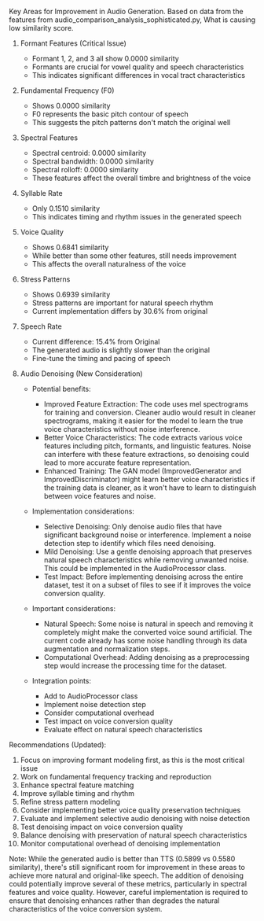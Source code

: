 Key Areas for Improvement in Audio Generation.  Based on data from the features from audio_comparison_analysis_sophisticated.py, What is causing low similarity score. 

1. Formant Features (Critical Issue)
   - Formant 1, 2, and 3 all show 0.0000 similarity
   - Formants are crucial for vowel quality and speech characteristics
   - This indicates significant differences in vocal tract characteristics

2. Fundamental Frequency (F0)
   - Shows 0.0000 similarity
   - F0 represents the basic pitch contour of speech
   - This suggests the pitch patterns don't match the original well

3. Spectral Features
   - Spectral centroid: 0.0000 similarity
   - Spectral bandwidth: 0.0000 similarity
   - Spectral rolloff: 0.0000 similarity
   - These features affect the overall timbre and brightness of the voice

4. Syllable Rate
   - Only 0.1510 similarity
   - This indicates timing and rhythm issues in the generated speech

5. Voice Quality
   - Shows 0.6841 similarity
   - While better than some other features, still needs improvement
   - This affects the overall naturalness of the voice

6. Stress Patterns
   - Shows 0.6939 similarity
   - Stress patterns are important for natural speech rhythm
   - Current implementation differs by 30.6% from original

7. Speech Rate
   - Current difference: 15.4% from Original
   - The generated audio is slightly slower than the original
   - Fine-tune the timing and pacing of speech

8. Audio Denoising (New Consideration)
   - Potential benefits:
     * Improved Feature Extraction: The code uses mel spectrograms for training and conversion. Cleaner audio would result in cleaner spectrograms, making it easier for the model to learn the true voice characteristics without noise interference.
     * Better Voice Characteristics: The code extracts various voice features including pitch, formants, and linguistic features. Noise can interfere with these feature extractions, so denoising could lead to more accurate feature representation.
     * Enhanced Training: The GAN model (ImprovedGenerator and ImprovedDiscriminator) might learn better voice characteristics if the training data is cleaner, as it won't have to learn to distinguish between voice features and noise.
   
   - Implementation considerations:
     * Selective Denoising: Only denoise audio files that have significant background noise or interference. Implement a noise detection step to identify which files need denoising.
     * Mild Denoising: Use a gentle denoising approach that preserves natural speech characteristics while removing unwanted noise. This could be implemented in the AudioProcessor class.
     * Test Impact: Before implementing denoising across the entire dataset, test it on a subset of files to see if it improves the voice conversion quality.
   
   - Important considerations:
     * Natural Speech: Some noise is natural in speech and removing it completely might make the converted voice sound artificial. The current code already has some noise handling through its data augmentation and normalization steps.
     * Computational Overhead: Adding denoising as a preprocessing step would increase the processing time for the dataset.
   
   - Integration points:
     * Add to AudioProcessor class
     * Implement noise detection step
     * Consider computational overhead
     * Test impact on voice conversion quality
     * Evaluate effect on natural speech characteristics

Recommendations (Updated):
1. Focus on improving formant modeling first, as this is the most critical issue
2. Work on fundamental frequency tracking and reproduction
3. Enhance spectral feature matching
4. Improve syllable timing and rhythm
5. Refine stress pattern modeling
6. Consider implementing better voice quality preservation techniques
7. Evaluate and implement selective audio denoising with noise detection
8. Test denoising impact on voice conversion quality
9. Balance denoising with preservation of natural speech characteristics
10. Monitor computational overhead of denoising implementation

Note: While the generated audio is better than TTS (0.5899 vs 0.5580 similarity), there's still significant room for improvement in these areas to achieve more natural and original-like speech. The addition of denoising could potentially improve several of these metrics, particularly in spectral features and voice quality. However, careful implementation is required to ensure that denoising enhances rather than degrades the natural characteristics of the voice conversion system.


